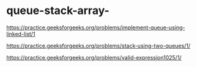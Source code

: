 # queue-stack-array-

https://practice.geeksforgeeks.org/problems/implement-queue-using-linked-list/1

https://practice.geeksforgeeks.org/problems/stack-using-two-queues/1/

https://practice.geeksforgeeks.org/problems/valid-expression1025/1/
